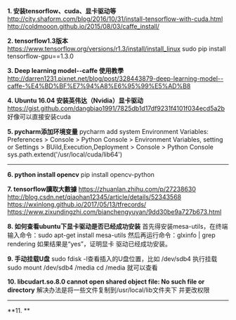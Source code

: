 **1. 安装tensorflow、cuda、显卡驱动等**
    http://city.shaform.com/blog/2016/10/31/install-tensorflow-with-cuda.html
    http://coldmooon.github.io/2015/08/03/caffe_install/

**2. tensorflow1.3版本**
  https://www.tensorflow.org/versions/r1.3/install/install_linux
  sudo pip install tensorflow-gpu==1.3.0

**3. Deep learning model--caffe 使用教學**
    http://darren1231.pixnet.net/blog/post/328443879-deep-learning-model--caffe-%E4%BD%BF%E7%94%A8%E6%95%99%E5%AD%B8

**4. Ubuntu 16.04 安装英伟达（Nvidia）显卡驱动**
    https://gist.github.com/dangbiao1991/7825db1d17df9231f4101f034ecd5a2b  
    好像可以直接安装cuda

**5. pycharm添加环境变量**
    pycharm add system Environment Variables:
    Preferences > Console > Python Console > Environment Variables, setting
    or Settings > BUild,Execution,Deployment > Console > Python Console
    sys.path.extend('/usr/local/cuda/lib64')

---

**6. python install opencv**
    pip install opencv-python

**7. tensorflow讀取大數據**
    https://zhuanlan.zhihu.com/p/27238630
    http://blog.csdn.net/qiaohan12345/article/details/52343568
    https://wxinlong.github.io/2017/05/13/tfrecords/
    https://www.zixundingzhi.com/bianchengyuyan/9dd30be9a727b673.html

**8. 如何查看ubuntu下显卡驱动是否已经成功安装**
    首先得安装mesa-utils，在终端输入命令：sudo apt-get install mesa-utils
    然后再运行命令：glxinfo | grep rendering
    如果结果是“yes”，证明显卡 驱动已经成功安装。

**9. 手动挂载U盘**
    sudo fdisk -l查看插入的U盘位置，比如 /dev/sdb4
    执行挂载
    sudo mount /dev/sdb4 /media
    cd /media   就可以查看

**10. libcudart.so.8.0 cannot open shared object file: No such file or directory**
    解决办法是将一些文件复制到/usr/local/lib文件夹下
    并更改权限

---

**11. **



